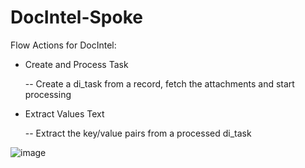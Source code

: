 # DocIntel-Spoke
Flow Actions for DocIntel:

 - Create and Process Task

   -- Create a di_task from a record, fetch the attachments and start processing

 - Extract Values Text
  
   -- Extract the key/value pairs from a processed di_task

![image](https://user-images.githubusercontent.com/44512205/173083744-6fd9e576-4f2e-4b00-a42a-6552b407139f.png)

